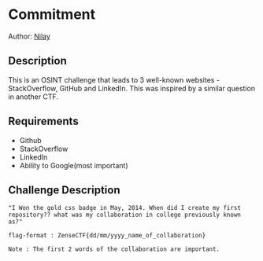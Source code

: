 # Commitment

Author: [Nilay](https://github.com/Nilsiloid)

## Description

This is an OSINT challenge that leads to 3 well-known websites - StackOverflow, GitHub and LinkedIn. This was inspired by a similar question in another CTF.

## Requirements

- Github
- StackOverflow
- LinkedIn
- Ability to Google(most important)

## Challenge Description

```
"I Won the gold css badge in May, 2014. When did I create my first repository?? what was my collaboration in college previously known as?"

flag-format : ZenseCTF{dd/mm/yyyy_name_of_collaboration}

Note : The first 2 words of the collaboration are important.
```
